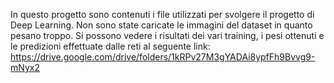 In questo progetto sono contenuti i file utilizzati per svolgere il progetto di Deep Learning. Non sono state caricate le immagini del dataset in quanto pesano troppo.
Si possono vedere i risultati dei vari training, i pesi ottenuti e le predizioni effettuate dalle reti al seguente link:
https://drive.google.com/drive/folders/1kRPv27M3gYADAi8ypfFh9Bvvg9-mNyx2
